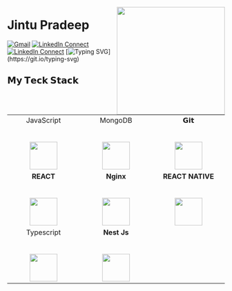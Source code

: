 <a target="_blank" href="https://github.com/jintup/"><img width="250" align="right" type="image/png" src="https://img.icons8.com/external-vitaliy-gorbachev-lineal-color-vitaly-gorbachev/452/external-hacker-cryptocurrency-vitaliy-gorbachev-lineal-color-vitaly-gorbachev.png"></a>
# Jintu Pradeep

[![Gmail](https://img.shields.io/badge/GMAIL-green)](mailto:jintupradeep@gmail.com)
[![LinkedIn Connect](https://img.shields.io/badge/LINKEDIN-yellow)](www.linkedin.com/in/jintu-pradeep)
[![LinkedIn Connect](https://img.shields.io/badge/WEBSITE-red)](https://jintu-portfolio.vercel.app/)
[![Typing SVG](https://readme-typing-svg.herokuapp.com?color=%2336BCF7&center=false&vCenter=true&width=600&lines=Hi+there+👋,+I+am+Jintu+Pradeep;+Welcome+to+My+Profile!;Over+1.11+years+of+programming+experience;Always+learning+new+things+;Android++enthusiast+;Front+end+Developer;)](https://git.io/typing-svg)

## 𝗠𝘆 𝗧𝗲𝗰𝗸 𝗦𝘁𝗮𝗰𝗸

<table>
  <tbody>
    <tr valign="top">
      <td width="25%" align="center">
        <span>JavaScript</span><br><br><br>
        <img height="64px" src="https://cdn-icons-png.flaticon.com/512/5968/5968292.png">
      </td>
      <td width="25%" align="center">
        <span>MongoDB</span><br><br><br>
        <img height="64px" src="https://img.icons8.com/color/344/mongodb.png">
      </td>
      <td width="25%" align="center">
        <span>𝗚𝗶𝘁</span><br><br><br>
        <img height="64px" src="https://cdn.svgporn.com/logos/git-icon.svg">
      </td>
    </tr>
    <tr valign="top">    
      <td width="25%" align="center">
      <span><b>REACT</span><br><br><br>
      <img height="64px" src="https://img.icons8.com/officel/2x/react.png"></td>
      <td width="25%" align="center">
      <span><b>Nginx</span><br><br><br>
      <img height="64px" src="https://cdn.svgporn.com/logos/nginx.svg"></td>
      <td width="25%" align="center">
      <span><b>REACT NATIVE</span><br><br><br>
      <img height="64px" src="https://img.icons8.com/officel/2x/react.png"></td>
    </tr>   
      <tr valign="top"> 
      <td width="25%" align="center">
        <span>Typescript</span><br><br><br>
        <img height="64px" src="https://upload.wikimedia.org/wikipedia/commons/4/4c/Typescript_logo_2020.svg">
      </td>
      <td width="25%" align="center">
      <span><b>Nest Js</span><br><br><br>
      <img height="64px" src="https://cdn.svgporn.com/logos/nestjs.svg"></td>
    </tr>   
  </tbody>
</table>

<!-- ![Jintu's github stats](https://github-readme-stats.vercel.app/api?username=Jintu&hide=["issues"]&show_icons=true&theme=dark)
[![Jintu GitHub Language Stats](https://github-readme-stats.vercel.app/api/top-langs/?username=jintup&langs_count=5&theme=tokyonight)]() -->
